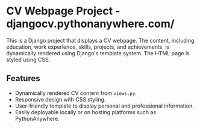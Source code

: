 # CV Webpage Project - djangocv.pythonanywhere.com/

This is a Django project that displays a CV webpage. The content, including education, work experience, skills, projects, and achievements, is dynamically rendered using Django's template system. The HTML page is styled using CSS.

## Features
- Dynamically rendered CV content from `views.py`.
- Responsive design with CSS styling.
- User-friendly template to display personal and professional information.
- Easily deployable locally or on hosting platforms such as PythonAnywhere.
